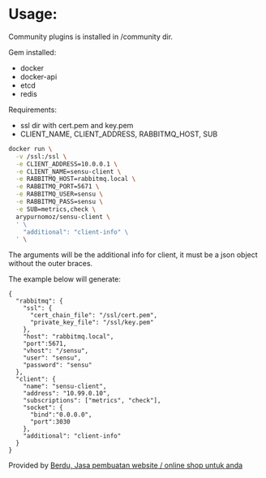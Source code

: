 # Usage:

Community plugins is installed in /community dir. 

Gem installed:
- docker
- docker-api
- etcd
- redis

Requirements:
- ssl dir with cert.pem and key.pem
- CLIENT_NAME, CLIENT_ADDRESS, RABBITMQ_HOST, SUB

```sh
docker run \
  -v /ssl:/ssl \
  -e CLIENT_ADDRESS=10.0.0.1 \
  -e CLIENT_NAME=sensu-client \
  -e RABBITMQ_HOST=rabbitmq.local \
  -e RABBITMQ_PORT=5671 \
  -e RABBITMQ_USER=sensu \
  -e RABBITMQ_PASS=sensu \
  -e SUB=metrics,check \
  arypurnomoz/sensu-client \
  ' \
    "additional": "client-info" \
  ' \
```

The arguments will be the additional info for client, it must be a json object without the outer braces.

The example below will generate:

```
{
  "rabbitmq": {
    "ssl": {
      "cert_chain_file": "/ssl/cert.pem",
      "private_key_file": "/ssl/key.pem"
    },
    "host": "rabbitmq.local",
    "port":5671,
    "vhost": "/sensu",
    "user": "sensu",
    "password": "sensu"
  },
  "client": {
    "name": "sensu-client",
    "address": "10.99.0.10",
    "subscriptions": ["metrics", "check"],
    "socket": {
      "bind":"0.0.0.0",
      "port":3030
    },
    "additional": "client-info"
  }
}
```

Provided by
[Berdu, Jasa pembuatan website / online shop untuk anda](https://berdu.id)
